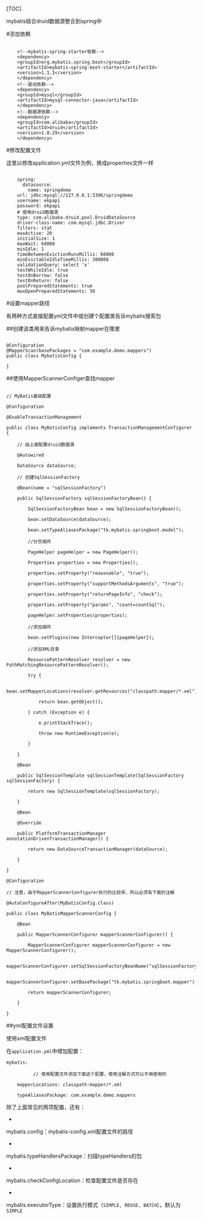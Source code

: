[TOC]

mybatis结合druid数据源整合到spring中

#添加依赖

```

    <!--mybatis-spring-starter依赖-->
    <dependency>
    <groupId>org.mybatis.spring.boot</groupId>
    <artifactId>mybatis-spring-boot-starter</artifactId>
    <version>1.1.1</version>
    </dependency>
    <!--驱动依赖-->
    <dependency>
    <groupId>mysql</groupId>
    <artifactId>mysql-connector-java</artifactId>
    </dependency>
    <!--数据源依赖-->
    <dependency>
    <groupId>com.alibaba</groupId>
    <artifactId>druid</artifactId>
    <version>1.0.29</version>
    </dependency>

```
#修改配置文件

这里以修改application.yml文件为例，换成properties文件一样

```

    spring:
      datasource:
        name: springdemo
    url: jdbc:mysql://127.0.0.1:3306/springdemo
    username: ekpapi
    password: ekpapi
    # 使用druid数据源
    type: com.alibaba.druid.pool.DruidDataSource
    driver-class-name: com.mysql.jdbc.Driver
    filters: stat
    maxActive: 20
    initialSize: 1
    maxWait: 60000
    minIdle: 1
    timeBetweenEvictionRunsMillis: 60000
    minEvictableIdleTimeMillis: 300000
    validationQuery: select 'x'
    testWhileIdle: true
    testOnBorrow: false
    testOnReturn: false
    poolPreparedStatements: true
    maxOpenPreparedStatements: 50

```

#设置mapper路径

有两种方式直接配置yml文件中或创建个配置类告诉mybatis搜索包

##创建该类用来告诉mybatis映射mapper在哪里

```

@Configuration
@MapperScan(basePackages = "com.example.demo.mappers")
public class MybatisConfig {

}

```

##使用MapperScannerConfiger查找mapper

```

// MyBatis基础配置

@Configuration

@EnableTransactionManagement

public class MyBatisConfig implements TransactionManagementConfigurer {

    // 由上面配置druid数据源

    @Autowired

    DataSource dataSource;

    // 创建SqlSessionFactory

    @Bean(name = "sqlSessionFactory")

    public SqlSessionFactory sqlSessionFactoryBean() {

        SqlSessionFactoryBean bean = new SqlSessionFactoryBean();

        bean.setDataSource(dataSource);

        bean.setTypeAliasesPackage("tk.mybatis.springboot.model");

        //分页插件

        PageHelper pageHelper = new PageHelper();

        Properties properties = new Properties();

        properties.setProperty("reasonable", "true");

        properties.setProperty("supportMethodsArguments", "true");

        properties.setProperty("returnPageInfo", "check");

        properties.setProperty("params", "count=countSql");

        pageHelper.setProperties(properties);

        //添加插件

        bean.setPlugins(new Interceptor[]{pageHelper});

        //添加XML目录

        ResourcePatternResolver resolver = new PathMatchingResourcePatternResolver();

        try {

            bean.setMapperLocations(resolver.getResources("classpath:mapper/*.xml"));

            return bean.getObject();

        } catch (Exception e) {

            e.printStackTrace();

            throw new RuntimeException(e);

        }

    }

    @Bean

    public SqlSessionTemplate sqlSessionTemplate(SqlSessionFactory sqlSessionFactory) {

        return new SqlSessionTemplate(sqlSessionFactory);

    }

    @Bean

    @Override

    public PlatformTransactionManager annotationDrivenTransactionManager() {

        return new DataSourceTransactionManager(dataSource);

    }

}

@Configuration

// 注意，由于MapperScannerConfigurer执行的比较早，所以必须有下面的注解

@AutoConfigureAfter(MyBatisConfig.class)

public class MyBatisMapperScannerConfig {

    @Bean

    public MapperScannerConfigurer mapperScannerConfigurer() {

        MapperScannerConfigurer mapperScannerConfigurer = new MapperScannerConfigurer();

        mapperScannerConfigurer.setSqlSessionFactoryBeanName("sqlSessionFactory");

        mapperScannerConfigurer.setBasePackage("tk.mybatis.springboot.mapper");

        return mapperScannerConfigurer;

    }

}

```

##yml配置文件设置

使用xml配置文件

在`application.yml`中增加配置：

    mybatis: 

              // 使用配置文件添加下面这个配置，使用注解方式可以不用使用的

        mapperLocations: classpath:mapper/*.xml

        typeAliasesPackage: com.example.demo.mappers

除了上面常见的两项配置，还有：

- 
mybatis.config：mybatis-config.xml配置文件的路径

- 
mybatis.typeHandlersPackage：扫描typeHandlers的包

- 
mybatis.checkConfigLocation：检查配置文件是否存在

- 
mybatis.executorType：设置执行模式（`SIMPLE, REUSE, BATCH`），默认为`SIMPLE`